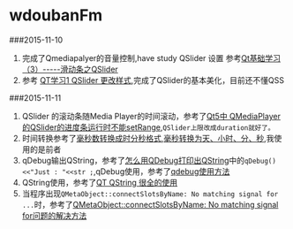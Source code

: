 # wdoubanFm

###2015-11-10
1. 完成了Qmediapalyer的音量控制,have study QSlider 设置 参考[Qt基础学习（3）-----滑动条之QSlider](http://blog.csdn.net/qiurisuixiang/article/details/6897914)
2. 参考 [QT学习1 QSlider 更改样式](http://blog.csdn.net/denny_233/article/details/7329486),完成了QSlider的基本美化，目前还不懂QSS

###2015-11-11
1. QSlider 的滚动条随Media Player的时间滚动，参考了[Qt5中 QMediaPlayer的QSlider的进度条运行时不能setRange](http://bbs.csdn.net/topics/390718909),`QSlider上限改成duration就好了。`
2. 时间转换参考了[毫秒数转换成时分秒格式](http://blog.sina.com.cn/s/blog_6efce07e010138co.html),[毫秒转换为天、小时、分、秒](http://www.cnblogs.com/hxsyl/p/4226483.html),我使用的是前者
3. qDebug输出QString，参考了[怎么用QDebug打印出QString](http://bbs.csdn.net/topics/370143216)中的```qDebug()<<"Just : "<<str ;```,qDebug使用，参考了[qdebug使用方法](http://blog.sina.com.cn/s/blog_71cb68cb01013wck.html)
4. QString使用，参考了[QT QString 很全的使用](http://blog.csdn.net/zhoxier/article/details/7663895)
5. 当程序出现```QMetaObject::connectSlotsByName: No matching signal for ...```时，参考了[QMetaObject::connectSlotsByName: No matching signal for问题的解决方法](http://blog.csdn.net/fm0517/article/details/5503575)

